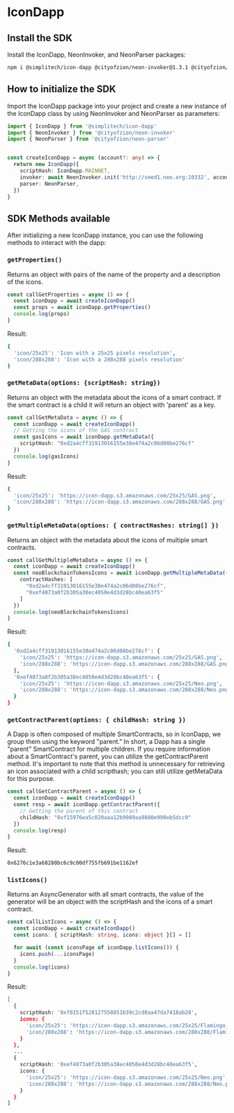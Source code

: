 # IconDapp

## Install the SDK
Install the IconDapp, NeonInvoker, and NeonParser packages:
```bash
npm i @simplitech/icon-dapp @cityofzion/neon-invoker@1.3.1 @cityofzion/neon-parser@1.5.2
```

## How to initialize the SDK
Import the IconDapp package into your project and create a new instance of the IconDapp class by using NeonInvoker and NeonParser as parameters:
```typescript
import { IconDapp } from '@simplitech/icon-dapp'
import { NeonInvoker } from '@cityofzion/neon-invoker'
import { NeonParser } from '@cityofzion/neon-parser'


const createIconDapp = async (account?: any) => { 
  return new IconDapp({
    scriptHash: IconDapp.MAINNET,
    invoker: await NeonInvoker.init('http://seed1.neo.org:10332', account),
    parser: NeonParser,
  })
}
```


## SDK Methods available
After initializing a new IconDapp instance, you can use the following methods to interact with the dapp:

### `getProperties()`
Returns an object with pairs of the name of the property and a description of the icons.
```typescript
const callGetProperties = async () => {
  const iconDapp = await createIconDapp()
  const props = await iconDapp.getProperties()
  console.log(props)
}
```
Result:
```bash
{
  'icon/25x25': 'Icon with a 25x25 pixels resolution',
  'icon/288x288': 'Icon with a 288x288 pixels resolution'
}
```

### `getMetaData(options: {scriptHash: string})`
Returns an object with the metadata about the icons of a smart contract. If the smart contract is a child it will return an object with 'parent' as a key.
```typescript
const callGetMetaData = async () => {
  const iconDapp = await createIconDapp()
  // Getting the icons of the GAS contract
  const gasIcons = await iconDapp.getMetaData({
    scriptHash: "0xd2a4cff31913016155e38e474a2c06d08be276cf"
  })
  console.log(gasIcons)
}
```
Result:
```bash
{
  'icon/25x25': 'https://icon-dapp.s3.amazonaws.com/25x25/GAS.png',
  'icon/288x288': 'https://icon-dapp.s3.amazonaws.com/288x288/GAS.png'
}
```

### `getMultipleMetaData(options: { contractHashes: string[] })`
Returns an object with the metadata about the icons of multiple smart contracts.
```typescript	
const callGetMultipleMetaData = async () => {
  const iconDapp = await createIconDapp()
  const neoBlockchainTokensIcons = await iconDapp.getMultipleMetaData({
    contractHashes: [
      "0xd2a4cff31913016155e38e474a2c06d08be276cf",
      "0xef4073a0f2b305a38ec4050e4d3d28bc40ea63f5"
    ]
  })
  console.log(neoBlockchainTokensIcons)
}
```
Result:
```bash
{
  '0xd2a4cff31913016155e38e474a2c06d08be276cf': {
    'icon/25x25': 'https://icon-dapp.s3.amazonaws.com/25x25/GAS.png',
    'icon/288x288': 'https://icon-dapp.s3.amazonaws.com/288x288/GAS.png'
  },
  '0xef4073a0f2b305a38ec4050e4d3d28bc40ea63f5': {
    'icon/25x25': 'https://icon-dapp.s3.amazonaws.com/25x25/Neo.png',
    'icon/288x288': 'https://icon-dapp.s3.amazonaws.com/288x288/Neo.png'
  }
}
```

### `getContractParent(options: { childHash: string })`
A Dapp is often composed of multiple SmartContracts, so in IconDapp, we group them using the keyword "parent." In short, a Dapp has a single "parent" SmartContract for multiple children. If you require information about a SmartContract's parent, you can utilize the getContractParent method. It's important to note that this method is unnecessary for retrieving an icon associated with a child scripthash; you can still utilize getMetaData for this purpose.
```typescript
const callGetContractParent = async () => {
  const iconDapp = await createIconDapp()
  const resp = await iconDapp.getContractParent({
    // Getting the parent of this contract
    childHash: "0xf15976ea5c020aaa12b9989aa9880e990eb5dcc9"
  })
  console.log(resp)
}
```
Result:
```bash
0x6276c1e3a68280bc6c9c00df755fb691be1162ef
```

### `listIcons()`
Returns an AsyncGenerator with all smart contracts, the value of the generator will be an object with the scriptHash and the icons of a smart contract. 
```typescript	
const callListIcons = async () => {
  const iconDapp = await createIconDapp()
  const icons: { scriptHash: string, icons: object }[] = []

  for await (const iconsPage of iconDapp.listIcons()) {
    icons.push(...iconsPage)
  }
  console.log(icons)
}
```
Result:
```bash
[
  {
    scriptHash: '0xf0151f528127558851b39c2cd8aa47da7418ab28',
    icons: {
      'icon/25x25': 'https://icon-dapp.s3.amazonaws.com/25x25/Flamingo_Finance.png',
      'icon/288x288': 'https://icon-dapp.s3.amazonaws.com/288x288/Flamingo_Finance.png'
    }
  },
  ...
  {
    scriptHash: '0xef4073a0f2b305a38ec4050e4d3d28bc40ea63f5',
    icons: {
      'icon/25x25': 'https://icon-dapp.s3.amazonaws.com/25x25/Neo.png',
      'icon/288x288': 'https://icon-dapp.s3.amazonaws.com/288x288/Neo.png'
    }
  }
]
```
